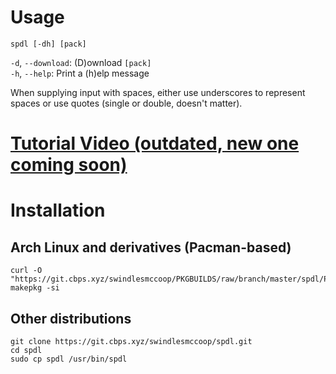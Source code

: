 # Usage
`spdl [-dh] [pack]`

`-d`, `--download`: (D)ownload `[pack]`\
`-h`, `--help`: Print a (h)elp message

When supplying input with spaces, either use underscores to represent spaces or use quotes (single or double, doesn't matter).

# [Tutorial Video (outdated, new one coming soon)](https://youtube.com/watch?v=T04WqVUnaVI)

# Installation
## Arch Linux and derivatives (Pacman-based)
```
curl -O "https://git.cbps.xyz/swindlesmccoop/PKGBUILDS/raw/branch/master/spdl/PKGBUILD"
makepkg -si
```
## Other distributions
```
git clone https://git.cbps.xyz/swindlesmccoop/spdl.git
cd spdl
sudo cp spdl /usr/bin/spdl
```
